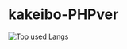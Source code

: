 # kakeibo-PHPver
[![Top used Langs](https://github-readme-stats.vercel.app/api/top-langs/?username=michiya96&layout=compact&theme=tokyonight)](https://github.com/michiya96/)
